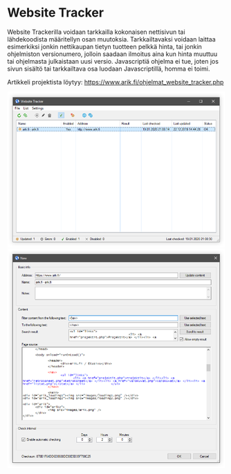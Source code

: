 # Website Tracker

Website Trackerilla voidaan tarkkailla kokonaisen nettisivun tai lähdekoodista määritellyn osan muutoksia. Tarkkailtavaksi voidaan laittaa esimerkiksi jonkin nettikaupan tietyn tuotteen pelkkä hinta, tai jonkin ohjelmiston versionumero, jolloin saadaan ilmoitus aina kun hinta muuttuu tai ohjelmasta julkaistaan uusi versio. Javascriptiä ohjelma ei tue, joten jos sivun sisältö tai tarkkailtava osa luodaan Javascriptillä, homma ei toimi.

Artikkeli projektista löytyy:
https://www.arik.fi/ohjelmat_website_tracker.php

<img src="/docs/wt01.png">
<img src="/docs/wt02.png">